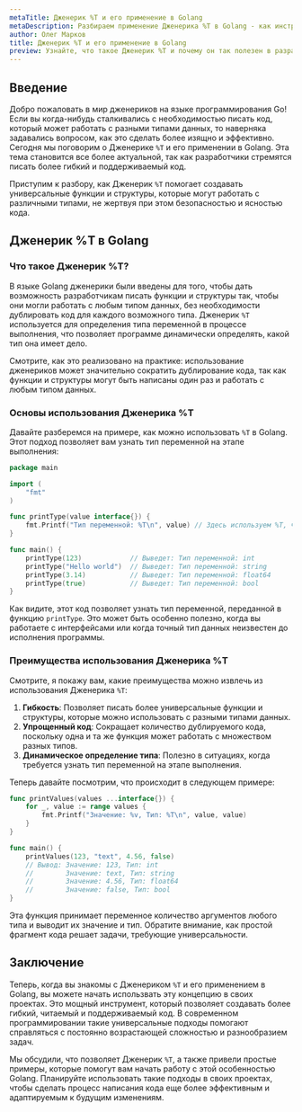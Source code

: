 ```yaml
---
metaTitle: Дженерик %T и его применение в Golang
metaDescription: Разбираем применение Дженерика %T в Golang - как инструмент для типизации и оптимизации кода. Узнайте, как это помогает сделать код более гибким и понятным.
author: Олег Марков
title: Дженерик %T и его применение в Golang
preview: Узнайте, что такое Дженерик %T и почему он так полезен в разработке на языке Golang. Мы объясним, как это работает и какие новые возможности открывает.
---
```


## Введение

Добро пожаловать в мир дженериков на языке программирования Go! Если вы когда-нибудь сталкивались с необходимостью писать код, который может работать с разными типами данных, то наверняка задавались вопросом, как это сделать более изящно и эффективно. Сегодня мы поговорим о Дженерике `%T` и его применении в Golang. Эта тема становится все более актуальной, так как разработчики стремятся писать более гибкий и поддерживаемый код.

Приступим к разбору, как Дженерик `%T` помогает создавать универсальные функции и структуры, которые могут работать с различными типами, не жертвуя при этом безопасностью и ясностью кода.

## Дженерик %T в Golang

### Что такое Дженерик %T?

В языке Golang дженерики были введены для того, чтобы дать возможность разработчикам писать функции и структуры так, чтобы они могли работать с любым типом данных, без необходимости дублировать код для каждого возможного типа. Дженерик `%T` используется для определения типа переменной в процессе выполнения, что позволяет программе динамически определять, какой тип она имеет дело.

Смотрите, как это реализовано на практике: использование дженериков может значительно сократить дублирование кода, так как функции и структуры могут быть написаны один раз и работать с любым типом данных.

### Основы использования Дженерика %T

Давайте разберемся на примере, как можно использовать `%T` в Golang. Этот подход позволяет вам узнать тип переменной на этапе выполнения:

```go
package main

import (
	"fmt"
)

func printType(value interface{}) {
	fmt.Printf("Тип переменной: %T\n", value) // Здесь используем %T, чтобы напечатать тип переменной
}

func main() {
	printType(123)            // Выведет: Тип переменной: int
	printType("Hello world")  // Выведет: Тип переменной: string
	printType(3.14)           // Выведет: Тип переменной: float64
	printType(true)           // Выведет: Тип переменной: bool
}
```

Как видите, этот код позволяет узнать тип переменной, переданной в функцию `printType`. Это может быть особенно полезно, когда вы работаете с интерфейсами или когда точный тип данных неизвестен до исполнения программы.

### Преимущества использования Дженерика %T

Смотрите, я покажу вам, какие преимущества можно извлечь из использования Дженерика `%T`:

1. **Гибкость**: Позволяет писать более универсальные функции и структуры, которые можно использовать с разными типами данных.
2. **Упрощенный код**: Сокращает количество дублируемого кода, поскольку одна и та же функция может работать с множеством разных типов.
3. **Динамическое определение типа**: Полезно в ситуациях, когда требуется узнать тип переменной на этапе выполнения.

Теперь давайте посмотрим, что происходит в следующем примере:

```go
func printValues(values ...interface{}) {
	for _, value := range values {
		fmt.Printf("Значение: %v, Тип: %T\n", value, value)
	}
}

func main() {
	printValues(123, "text", 4.56, false) 
	// Вывод: Значение: 123, Тип: int
	//        Значение: text, Тип: string
	//        Значение: 4.56, Тип: float64
	//        Значение: false, Тип: bool
}
```

Эта функция принимает переменное количество аргументов любого типа и выводит их значение и тип. Обратите внимание, как простой фрагмент кода решает задачи, требующие универсальности.

## Заключение

Теперь, когда вы знакомы с Дженериком `%T` и его применением в Golang, вы можете начать использвать эту концепцию в своих проектах. Это мощный инструмент, который позволяет создавать более гибкий, читаемый и поддерживаемый код. В современном программировании такие универсальные подходы помогают справляться с постоянно возрастающей сложностью и разнообразием задач.

Мы обсудили, что позволяет Дженерик `%T`, а также привели простые примеры, которые помогут вам начать работу с этой особенностью Golang. Планируйте использовать такие подходы в своих проектах, чтобы сделать процесс написания кода еще более эффективным и адаптируемым к будущим изменениям.